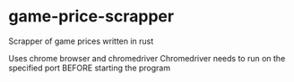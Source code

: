 # game-price-scrapper
Scrapper of game prices written in rust

Uses chrome browser and chromedriver
Chromedriver needs to run on the specified port BEFORE starting the program